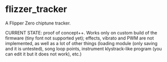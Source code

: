 # flizzer_tracker
 A Flipper Zero chiptune tracker.

CURRENT STATE: proof of concept++. Works only on custom build of the firmware (tiny font not supported yet); effects, vibrato and PWM are not implemented, as well as a lot of other things (loading module (only saving and it is untested), song loop points, instrument klystrack-like program (you can edit it but it does not work), etc.)

